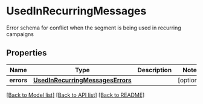 # UsedInRecurringMessages

Error schema for conflict when the segment is being used in recurring campaigns
## Properties
Name | Type | Description | Notes
------------ | ------------- | ------------- | -------------
**errors** | [**UsedInRecurringMessagesErrors**](UsedInRecurringMessagesErrors.md) |  | [optional] 

[[Back to Model list]](../README.md#documentation-for-models) [[Back to API list]](../README.md#documentation-for-api-endpoints) [[Back to README]](../README.md)


